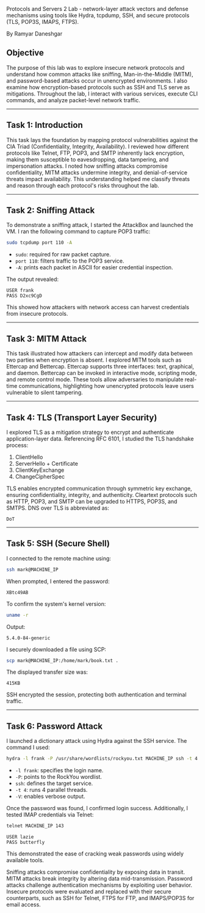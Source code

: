 Protocols and Servers 2 Lab - network-layer attack vectors and defense mechanisms using tools like Hydra, tcpdump, SSH, and secure protocols (TLS, POP3S, IMAPS, FTPS).

By Ramyar Daneshgar 

## Objective

The purpose of this lab was to explore insecure network protocols and understand how common attacks like sniffing, Man-in-the-Middle (MITM), and password-based attacks occur in unencrypted environments. I also examine how encryption-based protocols such as SSH and TLS serve as mitigations. Throughout the lab, I interact with various services, execute CLI commands, and analyze packet-level network traffic.

---

## Task 1: Introduction

This task lays the foundation by mapping protocol vulnerabilities against the CIA Triad (Confidentiality, Integrity, Availability). I reviewed how different protocols like Telnet, FTP, POP3, and SMTP inherently lack encryption, making them susceptible to eavesdropping, data tampering, and impersonation attacks. I noted how sniffing attacks compromise confidentiality, MITM attacks undermine integrity, and denial-of-service threats impact availability. This understanding helped me classify threats and reason through each protocol's risks throughout the lab.

---

## Task 2: Sniffing Attack

To demonstrate a sniffing attack, I started the AttackBox and launched the VM. I ran the following command to capture POP3 traffic:

```bash
sudo tcpdump port 110 -A
```

- `sudo`: required for raw packet capture.
- `port 110`: filters traffic to the POP3 service.
- `-A`: prints each packet in ASCII for easier credential inspection.

The output revealed:
```
USER frank
PASS D2xc9CgD
```

This showed how attackers with network access can harvest credentials from insecure protocols.

---

## Task 3: MITM Attack

This task illustrated how attackers can intercept and modify data between two parties when encryption is absent. I explored MITM tools such as Ettercap and Bettercap. Ettercap supports three interfaces: text, graphical, and daemon. Bettercap can be invoked in interactive mode, scripting mode, and remote control mode. These tools allow adversaries to manipulate real-time communications, highlighting how unencrypted protocols leave users vulnerable to silent tampering.

---

## Task 4: TLS (Transport Layer Security)

I explored TLS as a mitigation strategy to encrypt and authenticate application-layer data. Referencing RFC 6101, I studied the TLS handshake process:

1. ClientHello
2. ServerHello + Certificate
3. ClientKeyExchange
4. ChangeCipherSpec

TLS enables encrypted communication through symmetric key exchange, ensuring confidentiality, integrity, and authenticity. Cleartext protocols such as HTTP, POP3, and SMTP can be upgraded to HTTPS, POP3S, and SMTPS. DNS over TLS is abbreviated as:

```
DoT
```

---

## Task 5: SSH (Secure Shell)

I connected to the remote machine using:

```bash
ssh mark@MACHINE_IP
```

When prompted, I entered the password:
```
XBtc49AB
```

To confirm the system's kernel version:

```bash
uname -r
```

Output:
```
5.4.0-84-generic
```

I securely downloaded a file using SCP:

```bash
scp mark@MACHINE_IP:/home/mark/book.txt .
```

The displayed transfer size was:
```
415KB
```

SSH encrypted the session, protecting both authentication and terminal traffic.

---

## Task 6: Password Attack

I launched a dictionary attack using Hydra against the SSH service. The command I used:

```bash
hydra -l frank -P /usr/share/wordlists/rockyou.txt MACHINE_IP ssh -t 4 -V
```

- `-l frank`: specifies the login name.
- `-P`: points to the RockYou wordlist.
- `ssh`: defines the target service.
- `-t 4`: runs 4 parallel threads.
- `-V`: enables verbose output.

Once the password was found, I confirmed login success. Additionally, I tested IMAP credentials via Telnet:

```bash
telnet MACHINE_IP 143
```
```
USER lazie
PASS butterfly
```

This demonstrated the ease of cracking weak passwords using widely available tools.

Sniffing attacks compromise confidentiality by exposing data in transit. MITM attacks break integrity by altering data mid-transmission. Password attacks challenge authentication mechanisms by exploiting user behavior. Insecure protocols were evaluated and replaced with their secure counterparts, such as SSH for Telnet, FTPS for FTP, and IMAPS/POP3S for email access.

